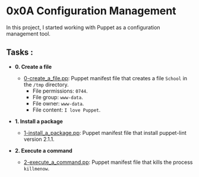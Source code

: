 # 0x0A Configuration Management

In this project, I started working with Puppet as a configuration management
tool.

## Tasks :

* **0. Create a file**
  * [0-create_a_file.pp](./0-create_a_file.pp): Puppet manifest file that
  creates a file `School` in the `/tmp` directory.
    * File permissions: `0744`.
    * File group: `www-data`.
    * File owner: `www-data`.
    * File content: `I love Puppet`.

* **1. Install a package**
  * [1-install_a_package.pp](./1-install_a_package.pp): Puppet manifest file
  that install puppet-lint version 2.1.1.

* **2. Execute a command**
  * [2-execute_a_command.pp](./2-execute_a_command.pp): Puppet manifest file
  that kills the process `killmenow`.
